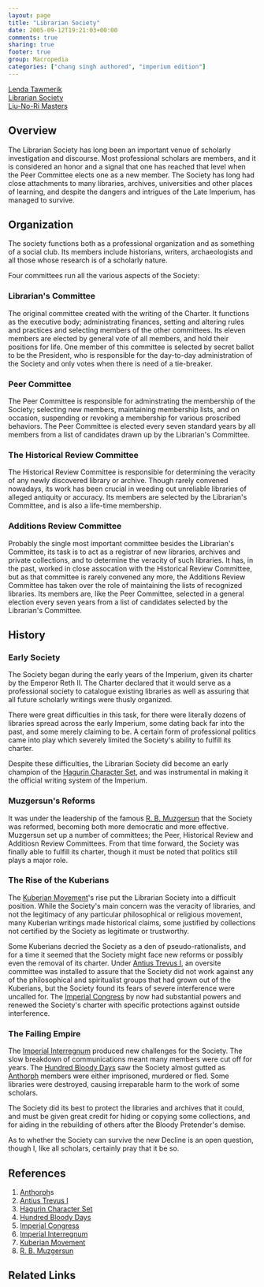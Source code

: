 ```yaml
---
layout: page
title: "Librarian Society"
date: 2005-09-12T19:21:03+00:00
comments: true
sharing: true
footer: true
group: Macropedia
categories: ["chang singh authored", "imperium edition"]
---
```


<div class='row'>
	<div class='col-md-4'><a href='/macropedia/lenda-tawmerik'>Lenda Tawmerik</a></div>
	<div class='col-md-4'><a href='/macropedia/librarian-society'>Librarian Society</a></div>
	<div class='col-md-4'><a href='/macropedia/liu-no-ri-masters'>Liu-No-Ri Masters</a></div>
</div>




## Overview

The Librarian Society has long been an important venue of scholarly investigation and discourse.  Most professional scholars are members, and it is considered an honor and a signal that one has reached that level when the Peer Committee elects one as a new member.  The Society has long had close attachments to many libraries, archives, universities and other places of learning, and despite the dangers and intrigues of the Late Imperium, has managed to survive.

## Organization

The society functions both as a professional organization and as something of a social club.  Its members include historians, writers, archaeologists and all those whose research is of a scholarly nature.

Four committees run all the various aspects of the Society:

### Librarian's Committee
The original committee created with the writing of the Charter.  It functions as the executive body; administrating finances, setting and altering rules and practices and selecting members of the other committees.  Its eleven members are elected by general vote of all members, and hold their positions for life.  One member of this committee is selected by secret ballot to be the President, who is responsible for the day-to-day administration of the Society and only votes when there is need of a tie-breaker.

### Peer Committee
The Peer Committee is responsible for adminstrating the membership of the Society; selecting new members, maintaining membership lists, and on occasion, suspending or revoking a membership for various proscribed behaviors.  The Peer Committee is elected every seven standard years by all members from a list of candidates drawn up by the Librarian's Committee.

### The Historical Review Committee
The Historical Review Committee is responsible for determining the veracity of any newly discovered library or archive.  Though rarely convened nowadays, its work has been crucial in weeding out unreliable libraries of alleged antiquity or accuracy.  Its members are selected by the Librarian's Committee, and is also a life-time membership.

### Additions Review Committee
Probably the single most important committee besides the Librarian's Committee, its task is to act as a registrar of new libraries, archives and private collections, and to determine the veracity of such libraries.  It has, in the past, worked in close assocation with the Historical Review Committee, but as that committee is rarely convened any more, the Additions Review Committee has taken over the role of maintaining the lists of recognized libraries.  Its members are, like the Peer Committee, selected in a general election every seven years from a list of candidates selected by the Librarian's Committee.

## History

### Early Society
The Society began during the early years of the Imperium, given its charter by the Emperor Reth II.  The Charter declared that it would serve as a professional society to catalogue existing libraries as well as assuring that all future scholarly writings were thusly organized.

There were great difficulties in this task, for there were literally dozens of libraries spread across the early Imperium, some dating back far into the past, and some merely claiming to be.  A certain form of professional politics came into play which severely limited the Society's ability to fulfill its charter.

Despite these difficulties, the Librarian Society did become an early champion of the [Hagurin Character Set](/macropedia/hagurin-character-set), and was instrumental in making it the official writing system of the Imperium.

### Muzgersun's Reforms
It was under the leadership of the famous [R. B. Muzgersun](/macropedia/muzgersuns-history) that the Society was reformed, becoming both more democratic and more effective.  
Muzgersun set up a number of committees; the Peer, Historical Review and Additiosn Review Committees.  From that time forward, the Society was finally able to fulfill its charter, though it must be noted that politics still plays a major role.

### The Rise of the Kuberians
The [Kuberian Movement](/macropedia/kuberian-movement)'s rise put the Librarian Society into a difficult position.  While the Society's main concern was the veracity of libraries, and not the legitimacy of any particular philosophical or religious movement, many Kuberian writings made historical claims, some justified by collections not certified by the Society as legitimate or trustworthy.

Some Kuberians decried the Society as a den of pseudo-rationalists, and for a time it seemed that the Society might face new reforms or possibly even the removal of its charter.  Under [Antius Trevus I](/macropedia/antius-trevus-one), an oversite committee was installed to assure that the Society did not work against any of the philosophical and spiritualist groups that had grown out of the Kuberians, but the Society found its fears of severe interference were uncalled for.  The [Imperial Congress](/macropedia/imperial-congress) by now had substantial powers and renewed the Society's charter with specific protections against outside interference.

### The Failing Empire
The [Imperial Interregnum](/macropedia/imperial-interregnum) produced new challenges for the Society.  The slow breakdown of communications meant many members were cut off for years.  The [Hundred Bloody Days](/macropedia/hundred-bloody-days) saw the Society almost gutted as [Anthorph](/macropedia/anthorph) members were either imprisoned, murdered or fled.  Some libraries were destroyed, causing irreparable harm to the work of some scholars.

The Society did its best to protect the libraries and archives that it could, and must be given great credit for hiding or copying some collections, and for aiding in the rebuilding of others after the Bloody Pretender's demise.

As to whether the Society can survive the new Decline is an open question, though I, like all scholars, certainly pray that it be so.

## References
1. [Anthorph](/macropedia/anthorph)s
1. [Antius Trevus I](/macropedia/antius-trevus-one)
1. [Hagurin Character Set](/macropedia/hagurin-character-set)
1. [Hundred Bloody Days](/macropedia/hundred-bloody-days)
1. [Imperial Congress](/macropedia/imperial-congress)
1. [Imperial Interregnum](/macropedia/imperial-interregnum)
1. [Kuberian Movement](/macropedia/kuberian-movement)
1. [R. B. Muzgersun](/macropedia/muzgersuns-history)

## Related Links




 
